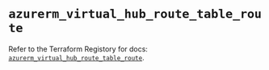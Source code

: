 # `azurerm_virtual_hub_route_table_route`

Refer to the Terraform Registory for docs: [`azurerm_virtual_hub_route_table_route`](https://www.terraform.io/docs/providers/azurerm/r/virtual_hub_route_table_route).
